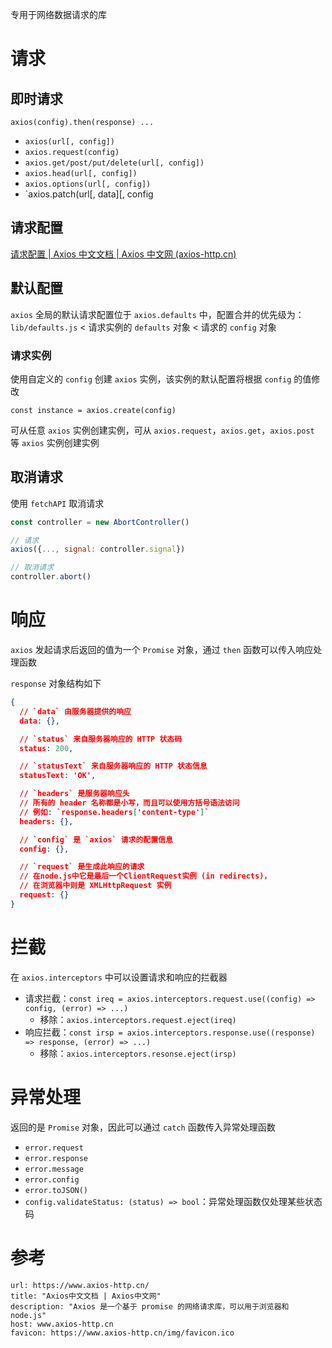 专用于网络数据请求的库
# 请求

## 即时请求

`axios(config).then(response) ...`
- `axios(url[, config])`
- `axios.request(config)`
- `axios.get/post/put/delete(url[, config])`
- `axios.head(url[, config])`
- `axios.options(url[, config])`
- `axios.patch(url[, data][, config
## 请求配置

[请求配置 | Axios 中文文档 | Axios 中文网 (axios-http.cn)](https://www.axios-http.cn/docs/req_config)
## 默认配置

`axios` 全局的默认请求配置位于 `axios.defaults` 中，配置合并的优先级为：
`lib/defaults.js` < 请求实例的 `defaults` 对象 < 请求的 `config` 对象

### 请求实例

使用自定义的 `config` 创建 `axios` 实例，该实例的默认配置将根据 `config` 的值修改

`const instance = axios.create(config)`

可从任意 `axios` 实例创建实例，可从 `axios.request`，`axios.get`，`axios.post` 等 `axios` 实例创建实例

## 取消请求

使用 `fetchAPI` 取消请求

```javascript
const controller = new AbortController()

// 请求
axios({..., signal: controller.signal})

// 取消请求
controller.abort()
```

# 响应

`axios` 发起请求后返回的值为一个 `Promise` 对象，通过 `then` 函数可以传入响应处理函数

`response` 对象结构如下

```json
{
  // `data` 由服务器提供的响应
  data: {},

  // `status` 来自服务器响应的 HTTP 状态码
  status: 200,

  // `statusText` 来自服务器响应的 HTTP 状态信息
  statusText: 'OK',

  // `headers` 是服务器响应头
  // 所有的 header 名称都是小写，而且可以使用方括号语法访问
  // 例如: `response.headers['content-type']`
  headers: {},

  // `config` 是 `axios` 请求的配置信息
  config: {},

  // `request` 是生成此响应的请求
  // 在node.js中它是最后一个ClientRequest实例 (in redirects)，
  // 在浏览器中则是 XMLHttpRequest 实例
  request: {}
}
```


# 拦截

在 `axios.interceptors` 中可以设置请求和响应的拦截器
- 请求拦截：`const ireq = axios.interceptors.request.use((config) => config, (error) => ...)`
	- 移除：`axios.interceptors.request.eject(ireq)`
- 响应拦截：`const irsp = axios.interceptors.response.use((response) => response, (error) => ...)`
	- 移除：`axios.interceptors.resonse.eject(irsp)`

# 异常处理

返回的是 `Promise` 对象，因此可以通过 `catch` 函数传入异常处理函数
- `error.request`
- `error.response`
- `error.message`
- `error.config`
- `error.toJSON()`
- `config.validateStatus: (status) => bool`：异常处理函数仅处理某些状态码
# 参考

```cardlink
url: https://www.axios-http.cn/
title: "Axios中文文档 | Axios中文网"
description: "Axios 是一个基于 promise 的网络请求库，可以用于浏览器和 node.js"
host: www.axios-http.cn
favicon: https://www.axios-http.cn/img/favicon.ico
```
